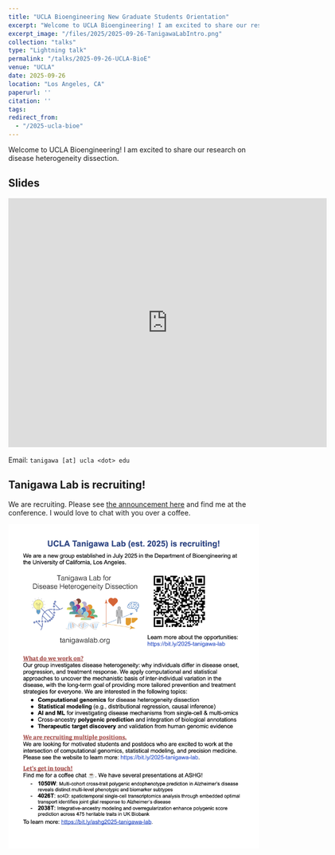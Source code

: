 ```yaml
---
title: "UCLA Bioengineering New Graduate Students Orientation"
excerpt: "Welcome to UCLA Bioengineering! I am excited to share our research on disease heterogeneity dissection."
excerpt_image: "/files/2025/2025-09-26-TanigawaLabIntro.png"
collection: "talks"
type: "Lightning talk"
permalink: "/talks/2025-09-26-UCLA-BioE"
venue: "UCLA"
date: 2025-09-26
location: "Los Angeles, CA"
paperurl: ''
citation: ''
tags:
redirect_from:
  - "/2025-ucla-bioe"
---
```


Welcome to UCLA Bioengineering! I am excited to share our research on disease heterogeneity dissection.

## Slides

<iframe src="https://docs.google.com/presentation/d/e/2PACX-1vS0T_qo-D2hNF0Ty0wXpqILcB5jul6bPwA3aChroS6y8Sev9EV8MZuYYkHvck-6f4wfph6W3UBgiQu0/pubembed?start=false&loop=false&delayms=3000" frameborder="0" width="640" height="500" allowfullscreen="true" mozallowfullscreen="true" webkitallowfullscreen="true"></iframe>

Email: `tanigawa [at] ucla <dot> edu`

## Tanigawa Lab is recruiting!

We are recruiting. Please see [the announcement here](/posts/2025/09/recruiting) and find me at the conference. I would love to chat with you over a coffee.

![/files/2025/ASHG2025-Tanigawa-Lab.png](/files/2025/ASHG2025-Tanigawa-Lab.png)
